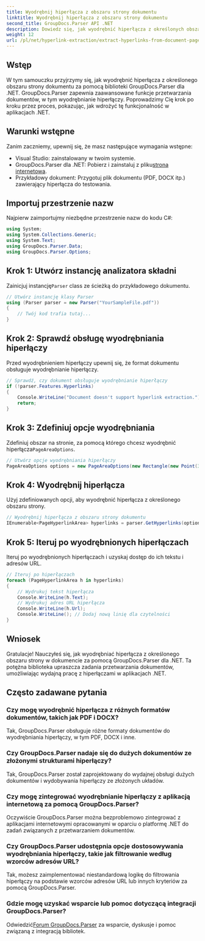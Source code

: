 ```yaml
---
title: Wyodrębnij hiperłącza z obszaru strony dokumentu
linktitle: Wyodrębnij hiperłącza z obszaru strony dokumentu
second_title: GroupDocs.Parser API .NET
description: Dowiedz się, jak wyodrębnić hiperłącza z określonych obszarów dokumentu za pomocą GroupDocs.Parser dla .NET. Zwiększ swoje możliwości przetwarzania dokumentów.
weight: 12
url: /pl/net/hyperlink-extraction/extract-hyperlinks-from-document-page-area/
---
```

## Wstęp
W tym samouczku przyjrzymy się, jak wyodrębnić hiperłącza z określonego obszaru strony dokumentu za pomocą biblioteki GroupDocs.Parser dla .NET. GroupDocs.Parser zapewnia zaawansowane funkcje przetwarzania dokumentów, w tym wyodrębnianie hiperłączy. Poprowadzimy Cię krok po kroku przez proces, pokazując, jak wdrożyć tę funkcjonalność w aplikacjach .NET.
## Warunki wstępne
Zanim zaczniemy, upewnij się, że masz następujące wymagania wstępne:
- Visual Studio: zainstalowany w twoim systemie.
- GroupDocs.Parser dla .NET: Pobierz i zainstaluj z pliku[strona internetowa](https://releases.groupdocs.com/parser/net/).
- Przykładowy dokument: Przygotuj plik dokumentu (PDF, DOCX itp.) zawierający hiperłącza do testowania.

## Importuj przestrzenie nazw
Najpierw zaimportujmy niezbędne przestrzenie nazw do kodu C#:
```csharp
using System;
using System.Collections.Generic;
using System.Text;
using GroupDocs.Parser.Data;
using GroupDocs.Parser.Options;
```
## Krok 1: Utwórz instancję analizatora składni
 Zainicjuj instancję`Parser` class ze ścieżką do przykładowego dokumentu.
```csharp
// Utwórz instancję klasy Parser
using (Parser parser = new Parser("YourSampleFile.pdf"))
{
    // Twój kod trafia tutaj...
}
```
## Krok 2: Sprawdź obsługę wyodrębniania hiperłączy
Przed wyodrębnieniem hiperłączy upewnij się, że format dokumentu obsługuje wyodrębnianie hiperłączy.
```csharp
// Sprawdź, czy dokument obsługuje wyodrębnianie hiperłączy
if (!parser.Features.Hyperlinks)
{
    Console.WriteLine("Document doesn't support hyperlink extraction.");
    return;
}
```
## Krok 3: Zdefiniuj opcje wyodrębniania
 Zdefiniuj obszar na stronie, za pomocą którego chcesz wyodrębnić hiperłącza`PageAreaOptions`.
```csharp
// Utwórz opcje wyodrębniania hiperłączy
PageAreaOptions options = new PageAreaOptions(new Rectangle(new Point(380, 90), new Size(150, 50)));
```
## Krok 4: Wyodrębnij hiperłącza
Użyj zdefiniowanych opcji, aby wyodrębnić hiperłącza z określonego obszaru strony.
```csharp
// Wyodrębnij hiperłącza z obszaru strony dokumentu
IEnumerable<PageHyperlinkArea> hyperlinks = parser.GetHyperlinks(options);
```
## Krok 5: Iteruj po wyodrębnionych hiperłączach
Iteruj po wyodrębnionych hiperłączach i uzyskaj dostęp do ich tekstu i adresów URL.
```csharp
// Iteruj po hiperłączach
foreach (PageHyperlinkArea h in hyperlinks)
{
    // Wydrukuj tekst hiperłącza
    Console.WriteLine(h.Text);
    // Wydrukuj adres URL hiperłącza
    Console.WriteLine(h.Url);
    Console.WriteLine(); // Dodaj nową linię dla czytelności
}
```

## Wniosek
Gratulacje! Nauczyłeś się, jak wyodrębniać hiperłącza z określonego obszaru strony w dokumencie za pomocą GroupDocs.Parser dla .NET. Ta potężna biblioteka upraszcza zadania przetwarzania dokumentów, umożliwiając wydajną pracę z hiperłączami w aplikacjach .NET.

## Często zadawane pytania
### Czy mogę wyodrębnić hiperłącza z różnych formatów dokumentów, takich jak PDF i DOCX?
Tak, GroupDocs.Parser obsługuje różne formaty dokumentów do wyodrębniania hiperłączy, w tym PDF, DOCX i inne.
### Czy GroupDocs.Parser nadaje się do dużych dokumentów ze złożonymi strukturami hiperłączy?
Tak, GroupDocs.Parser został zaprojektowany do wydajnej obsługi dużych dokumentów i wydobywania hiperłączy ze złożonych układów.
### Czy mogę zintegrować wyodrębnianie hiperłączy z aplikacją internetową za pomocą GroupDocs.Parser?
Oczywiście GroupDocs.Parser można bezproblemowo zintegrować z aplikacjami internetowymi opracowanymi w oparciu o platformę .NET do zadań związanych z przetwarzaniem dokumentów.
### Czy GroupDocs.Parser udostępnia opcje dostosowywania wyodrębniania hiperłączy, takie jak filtrowanie według wzorców adresów URL?
Tak, możesz zaimplementować niestandardową logikę do filtrowania hiperłączy na podstawie wzorców adresów URL lub innych kryteriów za pomocą GroupDocs.Parser.
### Gdzie mogę uzyskać wsparcie lub pomoc dotyczącą integracji GroupDocs.Parser?
 Odwiedzić[Forum GroupDocs.Parser](https://forum.groupdocs.com/c/parser/17) za wsparcie, dyskusje i pomoc związaną z integracją bibliotek.